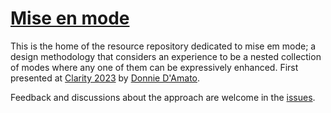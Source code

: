# [Mise en mode](mode.place)

This is the home of the resource repository dedicated to mise em mode; a design methodology that considers an experience to be a nested collection of modes where any one of them can be expressively enhanced. First presented at [Clarity 2023](https://www.clarityconf.com/event/2023) by [Donnie D'Amato](https://donnie.damato.design/).

Feedback and discussions about the approach are welcome in the [issues](https://github.com/ddamato/mise-en-mode/issues).